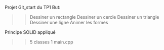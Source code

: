 Projet Git_start du TP1
But:
>>Dessiner un rectangle
>>Dessiner un cercle
>>Dessiner un triangle
>>Dessiner une ligne
>>Animer les formes


Principe SOLID appliqué 
>>5 classes
>>1 main.cpp
